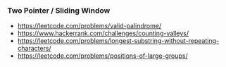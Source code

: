 ### Two Pointer / Sliding Window
* https://leetcode.com/problems/valid-palindrome/
* https://www.hackerrank.com/challenges/counting-valleys/
* https://leetcode.com/problems/longest-substring-without-repeating-characters/
* https://leetcode.com/problems/positions-of-large-groups/